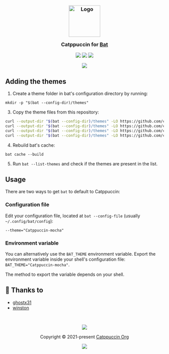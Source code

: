 <h3 align="center">
	<img src="https://raw.githubusercontent.com/catppuccin/catppuccin/main/assets/logos/exports/1544x1544_circle.png" width="100" alt="Logo"/><br/>
	<img src="https://raw.githubusercontent.com/catppuccin/catppuccin/main/assets/misc/transparent.png" height="30" width="0px"/>
	Catppuccin for <a href="https://github.com/sharkdp/bat">Bat</a>
	<img src="https://raw.githubusercontent.com/catppuccin/catppuccin/main/assets/misc/transparent.png" height="30" width="0px"/>
</h3>

<p align="center">
	<a href="https://github.com/catppuccin/bat/stargazers"><img src="https://img.shields.io/github/stars/catppuccin/bat?colorA=363a4f&colorB=b7bdf8&style=for-the-badge"></a>
	<a href="https://github.com/catppuccin/bat/issues"><img src="https://img.shields.io/github/issues/catppuccin/bat?colorA=363a4f&colorB=f5a97f&style=for-the-badge"></a>
	<a href="https://github.com/catppuccin/bat/contributors"><img src="https://img.shields.io/github/contributors/catppuccin/bat?colorA=363a4f&colorB=a6da95&style=for-the-badge"></a>
</p>

<p align="center">
	<img src="https://raw.githubusercontent.com/catppuccin/bat/main/assets/preview.png"/>
</p>

## Adding the themes

1. Create a theme folder in bat's configuration directory by running:

```console
mkdir -p "$(bat --config-dir)/themes"
```

3. Copy the theme files from this repository:

```bash
curl --output-dir "$(bat --config-dir)/themes" -LO https://github.com/catppuccin/bat/raw/main/themes/Catppuccin-latte.tmTheme
curl --output-dir "$(bat --config-dir)/themes" -LO https://github.com/catppuccin/bat/raw/main/themes/Catppuccin-frappe.tmTheme
curl --output-dir "$(bat --config-dir)/themes" -LO https://github.com/catppuccin/bat/raw/main/themes/Catppuccin-macchiato.tmTheme
curl --output-dir "$(bat --config-dir)/themes" -LO https://github.com/catppuccin/bat/raw/main/themes/Catppuccin-mocha.tmTheme
```

4. Rebuild bat's cache:

```console
bat cache --build
```

5. Run `bat --list-themes` and check if the themes are present in the list.

## Usage

There are two ways to get `bat` to default to Catppuccin:

### Configuration file

Edit your configuration file, located at `bat --config-file` (usually `~/.config/bat/config`):

```
--theme="Catppuccin-mocha"
```

### Environment variable

You can alternatively use the `BAT_THEME` environment variable. Export the environment variable inside your shell's configuration file: `BAT_THEME="Catppuccin-mocha"`.

The method to export the variable depends on your shell.

## 💝 Thanks to

- [ghostx31](https://github.com/ghostx31)
- [winston](https://github.com/nekowinston)

&nbsp;

<p align="center">
	<img src="https://raw.githubusercontent.com/catppuccin/catppuccin/main/assets/footers/gray0_ctp_on_line.svg?sanitize=true" />
</p>

<p align="center">
	Copyright &copy; 2021-present <a href="https://github.com/catppuccin" target="_blank">Catppuccin Org</a>
</p>

<p align="center">
	<a href="https://github.com/catppuccin/catppuccin/blob/main/LICENSE"><img src="https://img.shields.io/static/v1.svg?style=for-the-badge&label=License&message=MIT&logoColor=d9e0ee&colorA=363a4f&colorB=b7bdf8"/></a>
</p>
